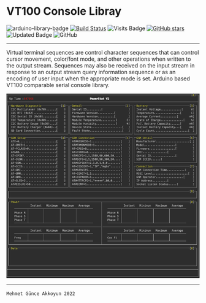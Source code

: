 # VT100 Console Libray

![arduino-library-badge](https://www.ardu-badge.com/badge/Console.svg?)  [![Build Status](https://travis-ci.com/akkoyun/Console.svg?branch=master)](https://travis-ci.org/akkoyun/Console) ![Visits Badge](https://badges.pufler.dev/visits/akkoyun/Console) [![GitHub stars](https://img.shields.io/github/stars/akkoyun/Console?style=flat&logo=github)](https://github.com/bblanchon/ArduinoJson/stargazers) ![Updated Badge](https://badges.pufler.dev/updated/akkoyun/Console) ![GitHub](https://img.shields.io/github/license/akkoyun/Console)

---

Virtual terminal sequences are control character sequences that can control cursor movement, color/font mode, and other operations when written to the output stream. Sequences may also be received on the input stream in response to an output stream query information sequence or as an encoding of user input when the appropriate mode is set.
Arduino based VT100 comparable serial console library.

![VT100 Library Demo Screen](/Docs/Demo.png)

---
    Mehmet Günce Akkoyun 2022